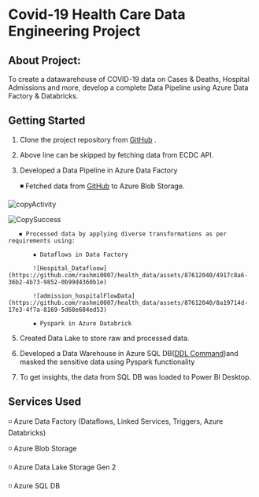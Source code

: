 # Covid-19 Health Care Data Engineering Project
## About Project:
To create a datawarehouse of COVID-19 data on Cases & Deaths, Hospital Admissions and more, develop a complete Data Pipeline using Azure Data Factory & Databricks.

## Getting Started
 1. Clone the project repository from [GitHub](https://github.com/rashmi0007/health_data/tree/main/health_testdata) .
 
 2. Above line can be skipped by fetching data from ECDC API. 
 
 3. Developed a Data Pipeline in Azure Data Factory
    
       ◾ Fetched data from [GitHub](https://github.com/rashmi0007/health_data/tree/main/health_testdata) to Azure Blob Storage.
    
![copyActivity](https://github.com/rashmi0007/health_data/assets/87612040/8ec646a1-d639-4f05-8364-58857a7948bc)

![CopySuccess](https://github.com/rashmi0007/health_data/assets/87612040/fe1a4e6d-4aa5-45ab-b93b-c6408fea3849)

        
       ◾ Processed data by applying diverse transformations as per requirements using:
    
           ▪ Dataflows in Data Factory

           ![Hospital_Datafloow](https://github.com/rashmi0007/health_data/assets/87612040/4917c8a6-36b2-4b73-9852-0b99d4360b1e)

           ![admission_hospitalFlowData](https://github.com/rashmi0007/health_data/assets/87612040/8a19714d-17e3-4f7a-8169-5d68e684ed53)
    
           ▪ Pyspark in Azure Databrick
 
 5. Created Data Lake to store raw and processed data.

 6. Developed a Data Warehouse in Azure SQL DB([DDL Command](https://github.com/rashmi0007/health_data/blob/main/AdditionalDetail/Hospital_DDL.SQL))and masked the sensitive data using Pyspark functionality 
 
 7. To get insights, the data from SQL DB was loaded to Power BI Desktop.

## Services Used
 ◽ Azure Data Factory (Dataflows, Linked Services, Triggers, Azure Databricks)
 
 ◽ Azure Blob Storage
 
 ◽ Azure Data Lake Storage Gen 2
 
 ◽ Azure SQL DB
    

